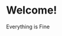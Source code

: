 <!DOCTYPE html>
<html lang="en"> 
  <head>
    <meta charset="utf-8">
    <title>Good Website</title>
  </head>
  <body>
    <h1>Welcome!</h1>
    <p>Everything is Fine</p>
  </body>
</html>
